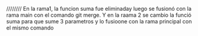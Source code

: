 //////// En la rama1, la funcion suma fue eliminaday luego se fusionó con la rama main con el comando git merge. Y en la raama 2 se cambio la funció suma para que sume 3 parametros y lo fusioone con la rama principal con el mismo comando
